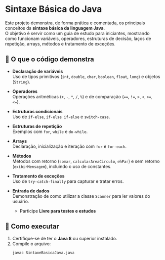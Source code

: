 # Sintaxe Básica do Java

Este projeto demonstra, de forma prática e comentada, os principais conceitos da **sintaxe básica da linguagem Java**.  
O objetivo é servir como um guia de estudo para iniciantes, mostrando como funcionam variáveis, operadores, estruturas de decisão, laços de repetição, arrays, métodos e tratamento de exceções.

## 📌 O que o código demonstra

- **Declaração de variáveis**  
  Uso de tipos primitivos (`int`, `double`, `char`, `boolean`, `float`, `long`) e objetos (`String`).

- **Operadores**  
  Operações aritméticas (`+`, `-`, `*`, `/`, `%`) e de comparação (`==`, `!=`, `>`, `<`, `>=`, `<=`).

- **Estruturas condicionais**  
  Uso de `if-else`, `if-else if-else` e `switch-case`.

- **Estruturas de repetição**  
  Exemplos com `for`, `while` e `do-while`.

- **Arrays**  
  Declaração, inicialização e iteração com `for` e `for-each`.

- **Métodos**  
  Métodos com retorno (`somar`, `calcularAreaCirculo`, `ehPar`) e sem retorno (`exibirMensagem`), incluindo o uso de constantes.

- **Tratamento de exceções**  
  Uso de `try-catch-finally` para capturar e tratar erros.

- **Entrada de dados**  
  Demonstração de como utilizar a classe `Scanner` para ler valores do usuário.
  - Participe **Livre para testes e estudos**

## 🚀 Como executar

1. Certifique-se de ter o **Java 8** ou superior instalado.
2. Compile o arquivo:
   ```bash
   javac SintaxeBasicaJava.java
